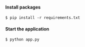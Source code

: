 #### Install packages
```
$ pip install -r requirements.txt
```

#### Start the application
```
$ python app.py
```
